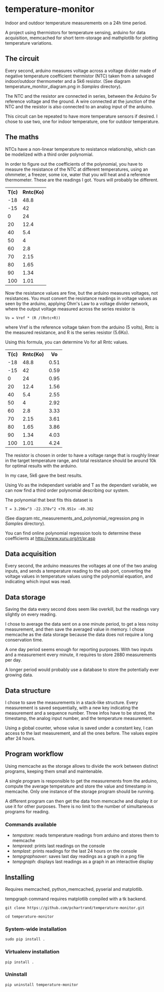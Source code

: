 temperature-monitor
===================

Indoor and outdoor temperature measurements on a 24h time period.

A project using thermistors for temperature sensing, arduino for data acquisition,
memcached for short term-storage and mathplotlib for plotting temperature variations.

The circuit
--
Every second, arduino measures voltage across a voltage divider made of negative temperature
coefficient thermistor (NTC) taken from a salvaged indoor/outdoor thermometer and a 5k6 resistor. (See diagram temperature_monitor_diagram.png in *Samples* directory).

The NTC and the resistor are connected in series, between the Arduino 5v reference voltage and the ground.
A wire connected at the junction of the NTC and the resistor is also connected to an analog input of the arduino.

This circuit can be repeated to have more temperature sensors if desired. I chose to use two, one for indoor temperature, one for outdoor temperature.

The maths
--
NTCs have a non-linear temperature to resistance relationship, which can be modelized with a third order polynomial.

In order to figure out the coefficients of the polynomial, you have to measure the resistance of the NTC at different temperatures, using
an ohmmeter, a freezer, some ice, water that you will heat and a reference thermometer. These are the readings I got. Yours will probably be different.

<table>
<tr><th>T(c)</th><th>Rntc(Ko)</th></tr>
<tr><td>-18 </td><td> 48.8</dt></tr>
<tr><td>-15 </td><td> 42</dt></tr>
<tr><td>0 </td><td> 24</td></tr>
<tr><td>20 </td><td> 12.4</td></tr>
<tr><td>40 </td><td>  5.4</td></tr>
<tr><td>50 </td><td>  4</td></tr>
<tr><td>60 </td><td>  2.8</td></tr>
<tr><td>70 </td><td>  2.15</td></tr>
<tr><td>80 </td><td>  1.65</td></tr>
<tr><td>90 </td><td>  1.34</td></tr>
<tr><td>100 </td><td>  1.01</td></tr>
</table>

Now the resistance values are fine, but the arduino measures voltages, not resistances.
You must convert the resistance readings in voltage values as seen by the arduino,
applying Ohm's Law to a voltage divider network, where the output voltage measured across the series resistor is

    Vo = Vref * (R /(Rntc+R))

where Vref is the reference voltage taken from the arduino (5 volts),
Rntc is the measured resistance,
and R is the series resistor (5.6Ko).

Using this formula, you can determine Vo for all Rntc values.

<table>
<tr><th>T(c)</th><th>Rntc(Ko)</th><th>Vo</th></tr>
<tr><td>-18</td><td>48.8</td><td> 0.51</td></tr>
<tr><td>-15</td><td>42</td><td>0.59</td></tr>
<tr><td>  0</td><td>24</td><td>0.95</td></tr>
<tr><td> 20</td><td>12.4</td><td>1.56</td></tr>
<tr><td> 40</td><td>5.4</td><td>2.55</td></tr>
<tr><td> 50</td><td>4</td><td>2.92</td></tr>
<tr><td> 60</td><td>2.8</td><td>3.33</td></tr>
<tr><td> 70</td><td>2.15</td><td>3.61</td></tr>
<tr><td> 80</td><td>1.65</td><td>3.86</td></tr>
<tr><td> 90</td><td>1.34</td><td>4.03</td></tr>
<tr><td>100</td><td>1.01</td><td>4.24</td></tr>
</table>

The resistor is chosen in order to have a voltage range that is roughly linear
in the target temperature range, and total resistance should be around 10k
for optimal results with the arduino.

In my case, 5k6 gave the best results.

Using Vo as the independant variable and T as the dependant variable, we can now
find a third order polynomial describing our system.

The polynomial that best fits this dataset is

    T = 3.296v^3 -22.378v^2 +70.951v -49.382

(See diagram ntc_measurements_and_polynomial_regression.png in *Samples* directory).

You can find online polynomial regression tools to determine these coefficients at
http://www.xuru.org/rt/pr.asp

Data acquisition
--
Every second, the arduino measures the voltages at one of the two analog inputs,
and sends a temperature reading to the usb port, converting the voltage values in
temperature values using the polynomial equation, and indicating which input was read.

Data storage
--
Saving the data every second does seem like overkill, but the readings vary slightly
on every reading.

I chose to average the data sent on a one minute period, to get a less noisy measurement,
and then save the averaged value in memory. I chose memcache as the data storage because
the data does not require a long conservation time.

A one day period seems enough for reporting purposes. With two inputs and a measurement every
minute, it requires to store 2880 measurements per day.

A longer period would probably use a database to store the potentially ever growing data.


Data structure
--
I chose to save the measurements in a stack-like structure.
Every measurement is saved sequentially, with a new key indicating the measurement
and a sequence number. Three infos have to be stored, the timestamp, the analog input
number, and the temperature measurement.

Using a global counter, whose value is saved under a constant key,
I can access to the last measurement, and all the ones before.
The values expire after 24 hours.


Program workflow
--

Using memcache as the storage allows to divide the work between distinct programs, keeping them small and maintenable.

A single program is responsible to get the measurements from the arduino, compute the
average temperature and store the value and timestamp in memcache. Only one instance of the storage program should be running.

A different program can then get the data from memcache and display it or use it for other purposes. There is no limit to the number of simultaneous programs for reading.

### Commands available

- *tempstore*: reads temperature readings from arduino and stores them to memcache
- *tempread*: prints last readings on the console
- *templast*: prints readings for the last 24 hours on the console
- *tempgraphsaver*: saves last day readings as a graph in a png file
- *tempgraph*: displays last readings as a graph in an interactive display

Installing
--

Requires memcached, python_memcached, pyserial  and matplotlib.

tempgraph command requires matplotlib compiled with a tk backend.

`git clone https://github.com/pchartrand/temperature-monitor.git`

`cd temperature-monitor`

### System-wide installation


`sudo pip install .`


### Virtualenv installation


`pip install .`

### Uninstall

`pip uninstall temperature-monitor`


